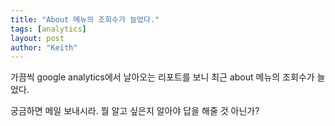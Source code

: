```yaml
---
title: "About 메뉴의 조회수가 늘었다."
tags: [analytics]
layout: post
author: "Keith"
---
```


가끔씩 google analytics에서 날아오는 리포트를 보니 최근 about 메뉴의 조회수가 늘었다. 

궁금하면 메일 보내시라. 뭘 알고 싶은지 알아야 답을 해줄 것 아닌가?